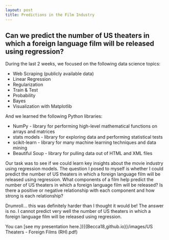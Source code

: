 ```yaml
---
layout: post
title: Predictions in the Film Industry
---
```


##  Can we predict the number of US theaters in which a foreign language film will be released using regression? 

During the last 2 weeks, we focused on the following data science topics:  
* Web Scraping (publicly available data)  
* Linear Regression  
* Regularization   
* Train & Test  
* Probability  
* Bayes  
* Visualization with Matplotlib 

And we learned the following Python libraries:  
* NumPy - library for performing high-level mathematical functions on arrays and matrices   
* stats models - library for exploring data and performing statistical tests  
* scikit-learn - library for many machine learning techniques and data mining  
* Beautiful Soup - library for pulling data out of HTML and XML files  

Our task was to see if we could learn key insights about the movie industry using regression models. The question I posed to myself is whether I could predict the number of US theaters in which a foreign language film will be released using regression. What components of a film help predict the number of US theaters in which a foreign language film will be released? Is there a positive or negative relationship with each component and how strong is each relationship?  

Drumroll… this was definitely harder than I thought it would be!  The answer is no. I cannot predict very well the number of US theaters in which a foreign language film will be released using regression.

You can [see my presentation here.]({{Becca18,github.io}}/images/US Theaters - Foreign Films (RH).pdf)

